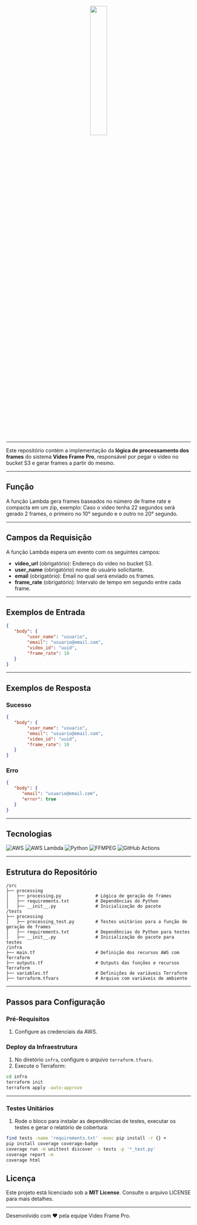 <p align="center">
  <img src="https://i.ibb.co/zs1zcs3/Video-Frame.png" width="30%" />
</p>

---

Este repositório contém a implementação da **lógica de processamento dos frames** do sistema **Video Frame Pro**, responsável por pegar o video no bucket S3 e gerar frames a partir do mesmo.

---

## Função

A função Lambda gera frames baseados no número de frame rate e compacta em um zip, exemplo:
Caso o video tenha 22 segundos será gerado 2 frames, o primeiro no 10° segundo e o outro no 20° segundo.

---

## Campos da Requisição

A função Lambda espera um evento com os seguintes campos:

- **video_url** (obrigatório): Endereço do video no bucket S3.
- **user_name** (obrigatório) nome do usuário solicitante.
- **email** (obrigatório): Email no qual será enviado os frames.
- **frame_rate** (obrigatório): Intervalo de tempo em segundo entre cada frame.

---

## Exemplos de Entrada

```json
{
   "body": {
        "user_name": "usuario",
        "email": "usuario@email.com",
        "video_id": "uuid", 
        "frame_rate": 10
   }
}
```
---

## Exemplos de Resposta

### Sucesso

```json
{
   "body": {
        "user_name": "usuario",
        "email": "usuario@email.com",
        "video_id": "uuid",
        "frame_rate": 10
   }
}
```

### Erro

```json
{
   "body": {
      "email": "usuario@email.com",
      "error": true
   }
}
```

---

## Tecnologias

<p>
  <img src="https://img.shields.io/badge/AWS-232F3E?logo=amazonaws&logoColor=white" alt="AWS" />
  <img src="https://img.shields.io/badge/AWS_Lambda-4B5A2F?logo=aws-lambda&logoColor=white" alt="AWS Lambda" />
  <img src="https://img.shields.io/badge/Python-3776AB?logo=python&logoColor=white" alt="Python" />
  <img src="https://img.shields.io/badge/FFMPEG-007DB8?logoColor=white" alt="FFMPEG" />
  <img src="https://img.shields.io/badge/GitHub-ACTION-2088FF?logo=github-actions&logoColor=white" alt="GitHub Actions" />
</p>

---

## Estrutura do Repositório

```
/src
├── processing
│   ├── processing.py             # Lógica de geração de frames
│   ├── requirements.txt          # Dependências do Python
│   ├── __init__.py               # Inicialização do pacote
/tests
├── processing
│   ├── processing_test.py        # Testes unitários para a função de geração de frames
│   ├── requirements.txt          # Dependências do Python para testes
│   ├── __init__.py               # Inicialização do pacote para testes
/infra
├── main.tf                       # Definição dos recursos AWS com Terraform
├── outputs.tf                    # Outputs das funções e recursos Terraform
├── variables.tf                  # Definições de variáveis Terraform
├── terraform.tfvars              # Arquivo com variáveis de ambiente
```

---

## Passos para Configuração

### Pré-Requisitos

1. Configure as credenciais da AWS.

### Deploy da Infraestrutura

1. No diretório `infra`, configure o arquivo `terraform.tfvars`.
2. Execute o Terraform:

```bash
cd infra
terraform init
terraform apply -auto-approve
```

---

### Testes Unitários

1. Rode o bloco para instalar as dependências de testes, executar os testes e gerar o relatório de cobertura:

```sh
find tests -name 'requirements.txt' -exec pip install -r {} +
pip install coverage coverage-badge
coverage run -m unittest discover -s tests -p '*_test.py'
coverage report -m
coverage html  
```

## Licença

Este projeto está licenciado sob a **MIT License**. Consulte o arquivo LICENSE para mais detalhes.

---

Desenvolvido com ❤️ pela equipe Video Frame Pro.